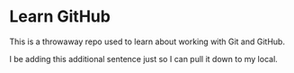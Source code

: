 # Learn GitHub

This is a throwaway repo used to learn about working with Git and GitHub.

I be adding this additional sentence just so I can pull it down to my local.
